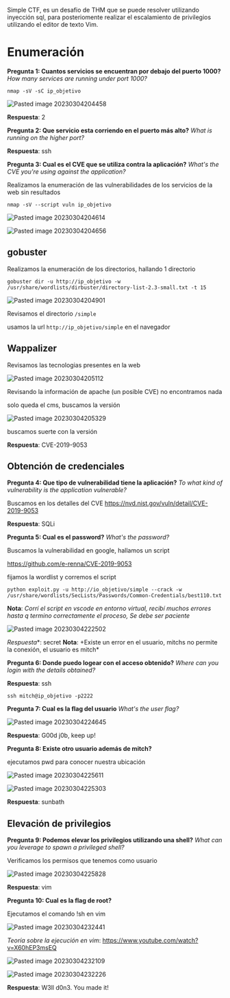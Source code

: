 Simple CTF, es un desafio de THM que se puede resolver utilizando inyección sql, para posteriomente realizar el escalamiento de privilegios utilizando el editor de texto Vim.

# Enumeración

**Pregunta 1: Cuantos servicios se encuentran por debajo del puerto 1000?**
*How many services are running under port 1000?*

`nmap -sV -sC ip_objetivo`

![Pasted image 20230304204458](https://user-images.githubusercontent.com/24280145/222960870-d75c224c-b075-46de-99d8-5a6e60dfd363.png)

**Respuesta**: 2

**Pregunta 2: Que servicio esta corriendo en el puerto más alto?**
*What is running on the higher port?*

**Respuesta**: ssh

**Pregunta 3: Cual es el CVE que se utiliza contra la aplicación?**
*What's the CVE you're using against the application?*

Realizamos la enumeración de las vulnerabilidades de los servicios de la web sin resultados

`nmap -sV --script vuln ip_objetivo`

![Pasted image 20230304204614](https://user-images.githubusercontent.com/24280145/222960917-abd13058-ec59-4430-b9ae-b8cef15ed637.png)

![Pasted image 20230304204656](https://user-images.githubusercontent.com/24280145/222960920-3d825da6-d61a-4b6d-bf75-08c353595e06.png)

## gobuster

Realizamos la enumeración de los directorios, hallando 1 directorio

`gobuster dir -u http://ip_objetivo -w /usr/share/wordlists/dirbuster/directory-list-2.3-small.txt -t 15`

![Pasted image 20230304204901](https://user-images.githubusercontent.com/24280145/222960958-fc8b2435-29dc-4a37-9b12-b7d7f004a5ff.png)

Revisamos el directorio `/simple`

usamos la url `http://ip_objetivo/simple` en el navegador

## Wappalizer
Revisamos las tecnologias presentes en la web

![Pasted image 20230304205112](https://user-images.githubusercontent.com/24280145/222961048-b0f8a52f-ba9a-4fbb-9218-6386995fabf5.png)

Revisando la información de apache (un posible CVE) no encontramos nada

solo queda el cms, buscamos la versión

![Pasted image 20230304205329](https://user-images.githubusercontent.com/24280145/222961195-a16fdfce-d41b-4d42-80b8-fee3776bec67.png)

buscamos suerte con la versión

**Respuesta**: CVE-2019-9053

## Obtención de credenciales

**Pregunta 4: Que tipo de vulnerabilidad tiene la aplicación?**
*To what kind of vulnerability is the application vulnerable?*

Buscamos en los detalles del CVE
https://nvd.nist.gov/vuln/detail/CVE-2019-9053

**Respuesta**: SQLi

**Pregunta 5: Cual es el password?**
*What's the password?*

Buscamos la vulnerabilidad en google, hallamos un script 

https://github.com/e-renna/CVE-2019-9053

fijamos la wordlist y corremos el script

`python exploit.py -u http://io_objetivo/simple --crack -w /usr/share/wordlists/SecLists/Passwords/Common-Credentials/best110.txt`

**Nota**: *Corrí el script en vscode en entorno virtual, recibí muchos errores hasta q termino correctamente el proceso, Se debe ser paciente*

![Pasted image 20230304222502](https://user-images.githubusercontent.com/24280145/222961336-b9dc6096-2670-4ef5-b2f9-e2ad25568056.png)

*Respuesta**: secret
**Nota**: +Existe un error en el usuario, mitchs no permite la conexión, el usuario es mitch*

**Pregunta 6: Donde puedo logear con el acceso obtenido?**
*Where can you login with the details obtained?*

**Respuesta**: ssh

`ssh mitch@ip_objetivo -p2222`

**Pregunta 7: Cual es la flag del usuario**
*What's the user flag?*

![Pasted image 20230304224645](https://user-images.githubusercontent.com/24280145/222962280-f258f3cb-5d9a-4fe4-93fe-0ab9a5a8758d.png)

**Respuesta**: G00d j0b, keep up!

**Pregunta 8: Existe otro usuario además de mitch?**

ejecutamos pwd para conocer nuestra ubicación

![Pasted image 20230304225611](https://user-images.githubusercontent.com/24280145/222962332-3963a7b7-30dc-4ca6-87fe-c8628f4e5661.png)


![Pasted image 20230304225303](https://user-images.githubusercontent.com/24280145/222962336-b035d25f-cf43-4ac3-b86e-06581c9d8a99.png)

**Respuesta**: sunbath

## Elevación de privilegios

**Pregunta 9: Podemos elevar los privilegios utilizando una shell?**
*What can you leverage to spawn a privileged shell?*

Verificamos los permisos que tenemos como usuario

![Pasted image 20230304225828](https://user-images.githubusercontent.com/24280145/222962368-27baa987-705a-4c7e-b4b6-cbc27bf64f70.png)

**Respuesta**: vim

**Pregunta 10: Cual es la flag de root?**

Ejecutamos el comando !sh en vim

![Pasted image 20230304232441](https://user-images.githubusercontent.com/24280145/222962404-335cfcd3-4b68-4155-bcd7-004432e3f93b.png)

*Teoría sobre la ejecución en vim*: https://www.youtube.com/watch?v=X60hEP3msEQ

![Pasted image 20230304232109](https://user-images.githubusercontent.com/24280145/222962449-fde215c6-7865-46ee-af66-ea080ecefd65.png)

![Pasted image 20230304232226](https://user-images.githubusercontent.com/24280145/222962455-8cdef72c-c230-4c80-bfdf-47c9f0afed0a.png)

**Respuesta**: W3ll d0n3. You made it!
